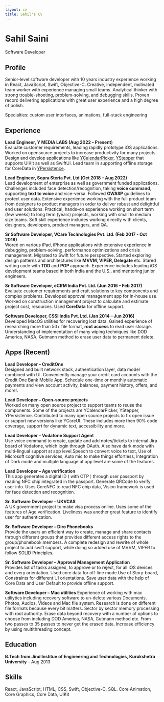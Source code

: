 ```yaml
---
layout: cv
title: Sahil's CV
---
```

# Sahil Saini
Software Developer

## Profile

Senior-level software developer with 10 years industry experience working in React, JavaScript, Swift, Objective-C. Creative, independent, motivated team worker with experience managing small teams. Analytical thinker with strong trouble-shooting, problem-solving, and debugging skills. Proven record delivering applications with great user experience and a high degree of polish.

Specialties: custom user interfaces, animations, full-stack engineering

## Experience

**Lead Engineer, Y MEDIA LABS (Aug 2022 – Present)**  
Evaluate customer requirements, leading rapidly prototype iOS applications. Worked on opensource projects to increase productivity for many projects. Design and develop applications like [YCalendarPicker](https://github.com/codeandtheory/ycalendarpicker-ios/), [YStepper](https://github.com/codeandtheory/ystepper-ios) that supports UIKit as well as SwiftUI. Lead team in supporting offline storage for CoreData in [YPersistence](https://github.com/codeandtheory/ypersistence-ios).

**Lead Engineer, Sopra Steria Pvt. Ltd (Oct 2018 – Aug 2022)**  
Lead development of enterprise as well as government funded applications. Challenges included face detection/recognition, taking **voice command**, supporting **text to voice** and vice-versa. Followed **OWASP** guidelines to protect user data. Extensive experience working with the full product team from designers to product managers in order to deliver robust and delightful end user solutions. Practical, hands-on experience working on short term (few weeks) to long term (years) projects, working with small to medium size teams. Soft skill experience includes working directly with clients, designers, developers, product managers, and QA.

**Sr Software Developer, VCare Technologies Pvt. Ltd. (Feb 2017 - Oct 2018)**  
Wored on various iPad, iPhone applications with extensive experience in debugging, problem-solving, performance optimizations and crisis management. Migrated to Swift for future perspective. Started exploring design patterns and architectures like **MVVM, VIPER, Delegate** etc. Stared writing code with **TDD** and **POP** approach. Experience includes leading iOS development teams based in both India and the U.S., and mentoring junior engineers.

**Sr Software Developer, eCIfM India Pvt. Ltd. (Jun 2016 – Feb 2017)**  
Evaluate customer requirements and craft solutions to key components and complex problems. Developed approval management app for in-house use. Worked on construction management project to calculate and estimate project cost, resources. Used **CoreData** for offline support.

**Software Developer, CSSI India Pvt. Ltd. (Jan 2014 – Jun 2016)**  
Developed MacOS utilities for recovering lost data. Gained experience of researching more than 50+ file format, **root access** to read user storage. Understanding of implementation of many wiping techniques like DOD America, NASA, Gutmann method to erase user data to permanent delete.


## Apps (Recent)
**Lead Developer – CreditOne**  
Designed and built network stack, authentication layer, data model combined with UI. Conveniently manage your credit card accounts with the Credit One Bank Mobile App. Schedule one-time or monthly automatic payments and view account activity, balances, payment history, offers, and more!.

**Lead Developer – Open-source projects**   
Worked on many open source project to support teams to reuse the components. Some of the projects are YCalendarPicker, YStepper, YPersistence. Contributed to many open source projects to fix open issue or support new versions like YCoreUI. These includes more then 90% code coverage, support for dynamic text, accessibility and more.

**Lead Developer – Vodafone Support Agent**   
Use voice command to create, update and add notes/tickets to internal Jira board of Vodafone, which login through OAuth. Also have dark mode with multi-lingual
support at app level.Speech to convert voice to text, Use of Microsoft cognitive services, Auto mic to make things effortless, Integration of Dark mode and multiple language at app level are some of the features.

**Lead Developer – Age verification**   
This app generates a digital ID ( with OTP ) through user passport by reading NFC chip integrated in the passport. Generate QRCode to verify user info. Uses CoreNFC to read NFC chip data, Vision framework is used for face detection and recognition. 

**Sr. Software Developer – UKVCAS**   
A UK government project to make visa process online. Uses some of the features of Age verification. Liveliness was another great feature to identify user for authentication.

**Sr. Software Developer – Diro Phonebooks**   
Provide the users an efficient way to create, manage and share contacts through different groups that provides different access rights to the group/phonebook
members. A complete redesign and rewrite of whole project to add swift support, while doing so added use of MVVM, VIPER to follow SOLID Principles.

**Sr. Software Developer – Approval Management Application**   
Provides list of tasks assigned, to approve or to reject, for all iOS devices and every orientation. Used core data for off-line mode.Use of Story-board, Constraints for different UI orientations. Save user data with the help of Core Data and User Default to provide offline support.

**Software Developer – Mac utilities**
Experience of working with mac utiliyties including recovery software to un-delete various Documents, Photos, Audios, Videos and Mac file system. Research is done on different file formats because every bit matters. Sector by sector memory processing with root authority.
Erase data beyond recovery with a number of options to choose from including DOD America, NASA, Gutmann method etc. From two passes to 35 passes to never get the erased data. Increase efficiency by using multithreading concept. 


## Education
**B.Tech from Jind Institue of Engineering and Technologies, Kurukshetra University** – Aug 2013    

## Skills
React, JavaScript, HTML, CSS, Swift, Objective-C, SQL.
Core Animation, Core Graphics, Core Data, UIKit  

<!-- ### Footer

Last updated: January 2024 -->
